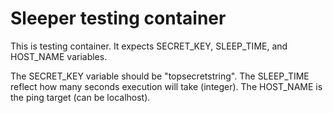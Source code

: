 # Sleeper testing container

This is testing container.
It expects SECRET_KEY, SLEEP_TIME, and HOST_NAME variables.


The SECRET_KEY variable should be "topsecretstring".
The SLEEP_TIME reflect how many seconds execution will take (integer).
The HOST_NAME is the ping target (can be localhost).

